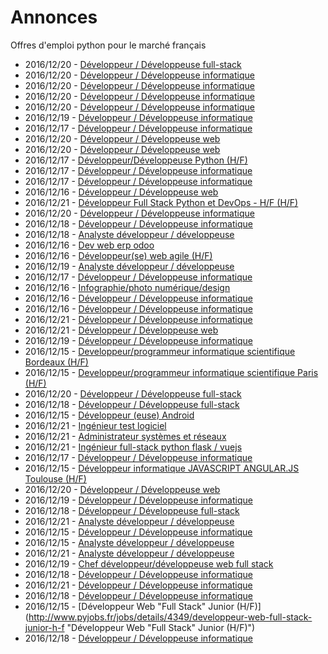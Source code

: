 # Annonces

Offres d'emploi python pour le marché français

* 2016/12/20 - [Développeur / Développeuse full-stack](http://www.pyjobs.fr/jobs/details/4381/developpeur-developpeuse-full-stack "Développeur / Développeuse full-stack")
* 2016/12/20 - [Développeur / Développeuse informatique](http://www.pyjobs.fr/jobs/details/4377/developpeur-developpeuse-informatique "Développeur / Développeuse informatique")
* 2016/12/20 - [Développeur / Développeuse informatique](http://www.pyjobs.fr/jobs/details/4378/developpeur-developpeuse-informatique "Développeur / Développeuse informatique")
* 2016/12/20 - [Développeur / Développeuse informatique](http://www.pyjobs.fr/jobs/details/4380/developpeur-developpeuse-informatique "Développeur / Développeuse informatique")
* 2016/12/20 - [Développeur / Développeuse informatique](http://www.pyjobs.fr/jobs/details/4376/developpeur-developpeuse-informatique "Développeur / Développeuse informatique")
* 2016/12/19 - [Développeur / Développeuse informatique](http://www.pyjobs.fr/jobs/details/4372/developpeur-developpeuse-informatique "Développeur / Développeuse informatique")
* 2016/12/17 - [Développeur / Développeuse informatique](http://www.pyjobs.fr/jobs/details/4361/developpeur-developpeuse-informatique "Développeur / Développeuse informatique")
* 2016/12/20 - [Développeur / Développeuse web](http://www.pyjobs.fr/jobs/details/4385/developpeur-developpeuse-web "Développeur / Développeuse web")
* 2016/12/20 - [Développeur / Développeuse web](http://www.pyjobs.fr/jobs/details/4384/developpeur-developpeuse-web "Développeur / Développeuse web")
* 2016/12/17 - [Développeur/Développeuse Python (H/F)](http://www.pyjobs.fr/jobs/details/4371/developpeur-developpeuse-python-h-f "Développeur/Développeuse Python (H/F)")
* 2016/12/17 - [Développeur / Développeuse informatique](http://www.pyjobs.fr/jobs/details/4359/developpeur-developpeuse-informatique "Développeur / Développeuse informatique")
* 2016/12/17 - [Développeur / Développeuse informatique](http://www.pyjobs.fr/jobs/details/4358/developpeur-developpeuse-informatique "Développeur / Développeuse informatique")
* 2016/12/16 - [Développeur / Développeuse web](http://www.pyjobs.fr/jobs/details/4355/developpeur-developpeuse-web "Développeur / Développeuse web")
* 2016/12/21 - [Développeur Full Stack Python et DevOps - H/F (H/F)](http://www.pyjobs.fr/jobs/details/4394/developpeur-full-stack-python-et-devops-h-f-h-f "Développeur Full Stack Python et DevOps - H/F (H/F)")
* 2016/12/20 - [Développeur / Développeuse informatique](http://www.pyjobs.fr/jobs/details/4375/developpeur-developpeuse-informatique "Développeur / Développeuse informatique")
* 2016/12/18 - [Développeur / Développeuse informatique](http://www.pyjobs.fr/jobs/details/4365/developpeur-developpeuse-informatique "Développeur / Développeuse informatique")
* 2016/12/18 - [Analyste développeur / développeuse](http://www.pyjobs.fr/jobs/details/4364/analyste-developpeur-developpeuse "Analyste développeur / développeuse")
* 2016/12/16 - [Dev web erp odoo](http://www.pyjobs.fr/jobs/details/4353/dev-web-erp-odoo "Dev web erp odoo")
* 2016/12/16 - [Développeur(se) web agile (H/F)](http://www.pyjobs.fr/jobs/details/4354/developpeur-se-web-agile-h-f "Développeur(se) web agile (H/F)")
* 2016/12/19 - [Analyste développeur / développeuse](http://www.pyjobs.fr/jobs/details/4370/analyste-developpeur-developpeuse "Analyste développeur / développeuse")
* 2016/12/17 - [Développeur / Développeuse informatique](http://www.pyjobs.fr/jobs/details/4357/developpeur-developpeuse-informatique "Développeur / Développeuse informatique")
* 2016/12/16 - [Infographie/photo numérique/design](http://www.pyjobs.fr/jobs/details/4352/infographie-photo-numerique-design "Infographie/photo numérique/design")
* 2016/12/16 - [Développeur / Développeuse informatique](http://www.pyjobs.fr/jobs/details/4351/developpeur-developpeuse-informatique "Développeur / Développeuse informatique")
* 2016/12/16 - [Développeur / Développeuse informatique](http://www.pyjobs.fr/jobs/details/4350/developpeur-developpeuse-informatique "Développeur / Développeuse informatique")
* 2016/12/21 - [Développeur / Développeuse informatique](http://www.pyjobs.fr/jobs/details/4392/developpeur-developpeuse-informatique "Développeur / Développeuse informatique")
* 2016/12/21 - [Développeur / Développeuse web](http://www.pyjobs.fr/jobs/details/4393/developpeur-developpeuse-web "Développeur / Développeuse web")
* 2016/12/19 - [Développeur / Développeuse informatique](http://www.pyjobs.fr/jobs/details/4369/developpeur-developpeuse-informatique "Développeur / Développeuse informatique")
* 2016/12/15 - [Developpeur/programmeur informatique scientifique Bordeaux (H/F)](http://www.pyjobs.fr/jobs/details/4345/developpeur-programmeur-informatique-scientifique-bordeaux-h-f "Developpeur/programmeur informatique scientifique Bordeaux (H/F)")
* 2016/12/15 - [Developpeur/programmeur informatique scientifique Paris (H/F)](http://www.pyjobs.fr/jobs/details/4344/developpeur-programmeur-informatique-scientifique-paris-h-f "Developpeur/programmeur informatique scientifique Paris (H/F)")
* 2016/12/20 - [Développeur / Développeuse full-stack](http://www.pyjobs.fr/jobs/details/4383/developpeur-developpeuse-full-stack "Développeur / Développeuse full-stack")
* 2016/12/18 - [Développeur / Développeuse full-stack](http://www.pyjobs.fr/jobs/details/4362/developpeur-developpeuse-full-stack "Développeur / Développeuse full-stack")
* 2016/12/15 - [Développeur (euse) Android](http://www.pyjobs.fr/jobs/details/4343/developpeur-euse-android "Développeur (euse) Android")
* 2016/12/21 - [Ingénieur test logiciel](http://www.pyjobs.fr/jobs/details/4390/ingenieur-test-logiciel "Ingénieur test logiciel")
* 2016/12/21 - [Administrateur systèmes et réseaux](http://www.pyjobs.fr/jobs/details/4391/administrateur-systemes-et-reseaux "Administrateur systèmes et réseaux")
* 2016/12/21 - [Ingénieur full-stack python flask / vuejs](http://www.pyjobs.fr/jobs/details/4389/ingenieur-full-stack-python-flask-vuejs "Ingénieur full-stack python flask / vuejs")
* 2016/12/17 - [Développeur / Développeuse informatique](http://www.pyjobs.fr/jobs/details/4356/developpeur-developpeuse-informatique "Développeur / Développeuse informatique")
* 2016/12/15 - [Développeur informatique JAVASCRIPT ANGULAR.JS Toulouse (H/F)](http://www.pyjobs.fr/jobs/details/4341/developpeur-informatique-javascript-angular-js-toulouse-h-f "Développeur informatique JAVASCRIPT ANGULAR.JS Toulouse (H/F)")
* 2016/12/20 - [Développeur / Développeuse web](http://www.pyjobs.fr/jobs/details/4382/developpeur-developpeuse-web "Développeur / Développeuse web")
* 2016/12/19 - [Développeur / Développeuse informatique](http://www.pyjobs.fr/jobs/details/4374/developpeur-developpeuse-informatique "Développeur / Développeuse informatique")
* 2016/12/18 - [Développeur / Développeuse full-stack](http://www.pyjobs.fr/jobs/details/4363/developpeur-developpeuse-full-stack "Développeur / Développeuse full-stack")
* 2016/12/21 - [Analyste développeur / développeuse](http://www.pyjobs.fr/jobs/details/4388/analyste-developpeur-developpeuse "Analyste développeur / développeuse")
* 2016/12/15 - [Développeur / Développeuse informatique](http://www.pyjobs.fr/jobs/details/4338/developpeur-developpeuse-informatique "Développeur / Développeuse informatique")
* 2016/12/15 - [Analyste développeur / développeuse](http://www.pyjobs.fr/jobs/details/4339/analyste-developpeur-developpeuse "Analyste développeur / développeuse")
* 2016/12/21 - [Analyste développeur / développeuse](http://www.pyjobs.fr/jobs/details/4387/analyste-developpeur-developpeuse "Analyste développeur / développeuse")
* 2016/12/19 - [Chef développeur/développeuse web full stack](http://www.pyjobs.fr/jobs/details/4373/chef-developpeur-developpeuse-web-full-stack "Chef développeur/développeuse web full stack")
* 2016/12/18 - [Développeur / Développeuse informatique](http://www.pyjobs.fr/jobs/details/4366/developpeur-developpeuse-informatique "Développeur / Développeuse informatique")
* 2016/12/21 - [Développeur / Développeuse informatique](http://www.pyjobs.fr/jobs/details/4386/developpeur-developpeuse-informatique "Développeur / Développeuse informatique")
* 2016/12/18 - [Développeur / Développeuse informatique](http://www.pyjobs.fr/jobs/details/4368/developpeur-developpeuse-informatique "Développeur / Développeuse informatique")
* 2016/12/15 - [Développeur Web "Full Stack" Junior (H/F)](http://www.pyjobs.fr/jobs/details/4349/developpeur-web-full-stack-junior-h-f "Développeur Web "Full Stack" Junior (H/F)")
* 2016/12/18 - [Développeur / Développeuse informatique](http://www.pyjobs.fr/jobs/details/4367/developpeur-developpeuse-informatique "Développeur / Développeuse informatique")

